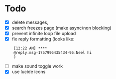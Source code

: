 # Todo

- [X] delete messages,
- [X] search freezes page (make async/non blocking)
- [X] prevent infinite loop file upload
- [X] fix reply formatting (looks like:

```text
    [12:22 AM] ****
    @reply:msg-1757996435434-95:Neel hi
    )
```

- [ ] make sound toggle work
- [X] use lucide icons

